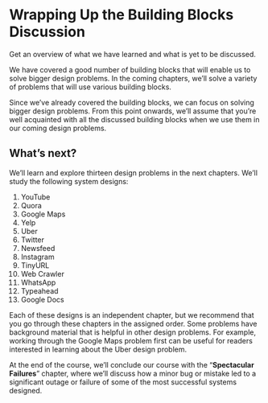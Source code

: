 # Wrapping Up the Building Blocks Discussion

Get an overview of what we have learned and what is yet to be discussed.

We have covered a good number of building blocks that will enable us to solve bigger design problems. In the coming chapters, we’ll solve a variety of problems that will use various building blocks.

Since we’ve already covered the building blocks, we can focus on solving bigger design problems. From this point onwards, we’ll assume that you’re well acquainted with all the discussed building blocks when we use them in our coming design problems.

## What’s next?

We’ll learn and explore thirteen design problems in the next chapters. We’ll study the following system designs:

1. YouTube
2. Quora
3. Google Maps
4. Yelp
5. Uber
6. Twitter
7. Newsfeed
8. Instagram
9. TinyURL
10. Web Crawler
11. WhatsApp
12. Typeahead
13. Google Docs

Each of these designs is an independent chapter, but we recommend that you go through these chapters in the assigned order. Some problems have background material that is helpful in other design problems. For example, working through the Google Maps problem first can be useful for readers interested in learning about the Uber design problem.

At the end of the course, we’ll conclude our course with the “**Spectacular Failures**” chapter, where we’ll discuss how a minor bug or mistake led to a significant outage or failure of some of the most successful systems designed.
